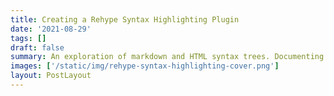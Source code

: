 ```yaml
---
title: Creating a Rehype Syntax Highlighting Plugin
date: '2021-08-29'
tags: []
draft: false
summary: An exploration of markdown and HTML syntax trees. Documenting my experience creating rehype-prism-plus, a syntax highlighting plugin that creates pretty code blocks.
images: ['/static/img/rehype-syntax-highlighting-cover.png']
layout: PostLayout
---
```

